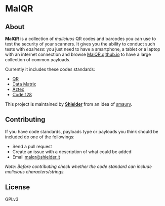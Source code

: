 # MalQR

## About
**MalQR** is a collection of *maliciuos* QR codes and barcodes you can use to test the security of your scanners. It gives you the ability to conduct such tests with *easiness*: you just need to have a smartphone, a tablet or a laptop with an internet connection and browse [MalQR.github.io](https://malqr.github.io "MalQR") to have a large collection of common payloads.

Currently it includes these codes standards:
- [QR](https://en.wikipedia.org/wiki/QR_code)
- [Data Matrix](https://en.wikipedia.org/wiki/Data_Matrix)
- [Aztec](https://en.wikipedia.org/wiki/Aztec_Code)
- [Code 128](https://en.wikipedia.org/wiki/Code_128)

This project is maintained by [**Shielder**](https://shielder.it "Shielder") from an idea of [smaury](https://twitter.com/smaury92 "smaury").

## Contributing
If you have code standards, payloads type or payloads you think should be included do one of the followings:
- Send a pull request
- Create an issue with a description of what could be added
- Email malqr@shielder.it

*Note: Before contributing check whether the code standard can include malicious characters/strings.*

License
----
GPLv3
